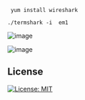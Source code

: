 [twitter-follow-url]: https://twitter.com/intent/follow?screen_name=termshark
[twitter-follow-img]: https://img.shields.io/twitter/follow/termshark.svg?style=social&label=Follow

```
 yum install wireshark
 
./termshark -i  em1
```


![image](https://user-images.githubusercontent.com/29120060/169751638-9ed5a7f6-ea14-457a-9be3-4334159dce7b.png)

![image](https://user-images.githubusercontent.com/29120060/169751919-0d94f892-ab71-4865-8424-fc950a489599.png)

## License

[![License: MIT](https://img.shields.io/github/license/gcla/termshark.svg?color=yellow)](LICENSE)
